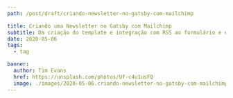 ```yaml
---
path: /post/draft/criando-newsletter-no-gatsby-com-mailchimp

title: Criando uma Newsletter no Gatsby com Mailchimp
subtitle: Da criação do template e integração com RSS ao formulário e envio dos emails
date: 2020-05-06
tags:
  - tag

banner:
  author: Tim Evans
  href: https://unsplash.com/photos/Uf-c4u1usFQ
  image: ./images/2020-05-06.criando-newsletter-no-gatsby-com-mailchimp/banner.jpg
---
```


